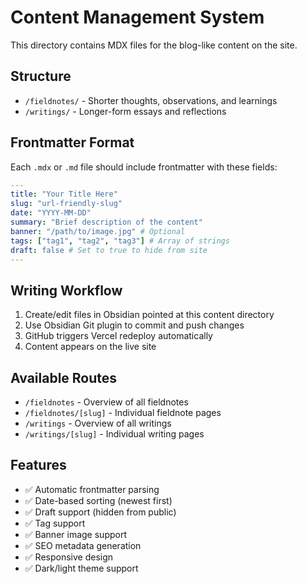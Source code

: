 # Content Management System

This directory contains MDX files for the blog-like content on the site.

## Structure

- `/fieldnotes/` - Shorter thoughts, observations, and learnings
- `/writings/` - Longer-form essays and reflections

## Frontmatter Format

Each `.mdx` or `.md` file should include frontmatter with these fields:

```yaml
---
title: "Your Title Here"
slug: "url-friendly-slug"
date: "YYYY-MM-DD"
summary: "Brief description of the content"
banner: "/path/to/image.jpg" # Optional
tags: ["tag1", "tag2", "tag3"] # Array of strings
draft: false # Set to true to hide from site
---
```

## Writing Workflow

1. Create/edit files in Obsidian pointed at this content directory
2. Use Obsidian Git plugin to commit and push changes
3. GitHub triggers Vercel redeploy automatically
4. Content appears on the live site

## Available Routes

- `/fieldnotes` - Overview of all fieldnotes
- `/fieldnotes/[slug]` - Individual fieldnote pages  
- `/writings` - Overview of all writings
- `/writings/[slug]` - Individual writing pages

## Features

- ✅ Automatic frontmatter parsing
- ✅ Date-based sorting (newest first)
- ✅ Draft support (hidden from public)
- ✅ Tag support
- ✅ Banner image support
- ✅ SEO metadata generation
- ✅ Responsive design
- ✅ Dark/light theme support 